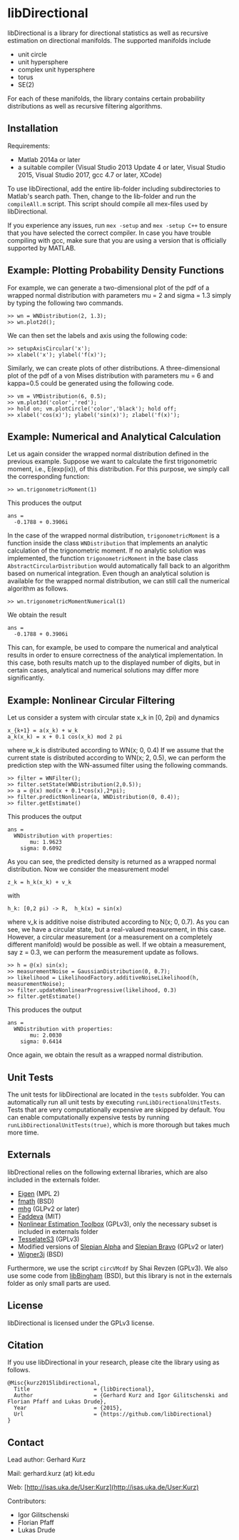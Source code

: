 libDirectional
==============

libDirectional is a library for directional statistics as well as recursive estimation on directional manifolds. The supported manifolds include 

  * unit circle
  * unit hypersphere
  * complex unit hypersphere  
  * torus
  * SE(2)

For each of these manifolds, the library contains certain probability distributions as well as recursive filtering algorithms.

Installation
------------

Requirements:

  * Matlab 2014a or later
  * a suitable compiler (Visual Studio 2013 Update 4 or later, Visual Studio 2015, Visual Studio 2017, gcc 4.7 or later, XCode)

To use libDirectional, add the entire lib-folder including subdirectories to Matlab's search path. Then, change to the lib-folder and run the `compileAll.m` script. This script should compile all mex-files used by libDirectional. 

If you experience any issues, run `mex -setup` and `mex -setup C++` to ensure that you have selected the correct compiler. In case you have trouble compiling with gcc, make sure that you are using a version that is officially supported by MATLAB.

Example: Plotting Probability Density Functions
-----------------------------------------------

For example, we can generate a two-dimensional plot of the pdf of a wrapped normal distribution with parameters mu = 2 and sigma = 1.3 simply by typing the following two commands.

	>> wn = WNDistribution(2, 1.3);
	>> wn.plot2d();

We can then set the labels and axis using the following code: 

	>> setupAxisCircular('x');
	>> xlabel('x'); ylabel('f(x)');

Similarly, we can create plots of other distributions. A three-dimensional plot of the pdf of a von Mises distribution with parameters mu = 6 and kappa=0.5 could be generated using the following code.

	>> vm = VMDistribution(6, 0.5);
	>> vm.plot3d('color','red');
	>> hold on; vm.plotCircle('color','black'); hold off;
	>> xlabel('cos(x)'); ylabel('sin(x)'); zlabel('f(x)');

Example: Numerical and Analytical Calculation
---------------------------------------------

Let us again consider the wrapped normal distribution defined in the previous example. Suppose we want to calculate the first trigonometric moment, i.e., E(exp(ix)), of this distribution. For this purpose, we simply call the corresponding function:

	>> wn.trigonometricMoment(1)

This produces the output

	ans =
	  -0.1788 + 0.3906i

In the case of the wrapped normal distribution, `trigonometricMoment` is a function inside the class `WNDistribution` that implements an analytic calculation of the trigonometric moment. If no analytic solution was implemented, the function `trigonometricMoment` in the base class `AbstractCircularDistribution` would automatically fall back to an algorithm based on numerical integration. Even though an analytical solution is available for the wrapped normal distribution, we can still call the numerical algorithm as follows.

	>> wn.trigonometricMomentNumerical(1)

We obtain the result

	ans =
	  -0.1788 + 0.3906i

This can, for example, be used to compare the numerical and analytical results in order to ensure correctness of the analytical implementation. In this case, both results match up to the displayed number of digits, but in certain cases, analytical and numerical solutions may differ more significantly.

Example: Nonlinear Circular Filtering
-------------------------------------

Let us consider a system with circular state x_k in [0, 2pi) and dynamics

	x_{k+1} = a(x_k) + w_k 
	a_k(x_k) = x + 0.1 cos(x_k) mod 2 pi 

where w_k is distributed according to WN(x; 0, 0.4) If we assume that the current state is distributed according to WN(x; 2, 0.5), we can perform the prediction step with the WN-assumed filter using the following commands.

	>> filter = WNFilter();
	>> filter.setState(WNDistribution(2,0.5));
	>> a = @(x) mod(x + 0.1*cos(x),2*pi);
	>> filter.predictNonlinear(a, WNDistribution(0, 0.4));
	>> filter.getEstimate()

This produces the output

	ans = 
	  WNDistribution with properties:
	       mu: 1.9623
	    sigma: 0.6092

As you can see, the predicted density is returned as a wrapped normal distribution. Now we consider the measurement model
 
	z_k = h_k(x_k) + v_k
 
with

	h_k: [0,2 pi) -> R,  h_k(x) = sin(x)
 
where v_k is additive noise distributed according to N(x; 0, 0.7). As you can see, we have a circular state, but a real-valued measurement, in this case. However, a circular measurement (or a measurement on a completely different manifold) would be possible as well. If we obtain a measurement, say z = 0.3, we can perform the measurement update as follows.

	>> h = @(x) sin(x);
	>> measurementNoise = GaussianDistribution(0, 0.7);
	>> likelihood = LikelihoodFactory.additiveNoiseLikelihood(h, measurementNoise);
	>> filter.updateNonlinearProgressive(likelihood, 0.3)
	>> filter.getEstimate()

This produces the output

	ans = 
	  WNDistribution with properties:
	       mu: 2.0030
	    sigma: 0.6414

Once again, we obtain the result as a wrapped normal distribution.

Unit Tests
----------

The unit tests for libDirectional are located in the `tests` subfolder. You can automatically run all unit tests by executing `runLibDirectionalUnitTests`. Tests that are very computationally expensive are skipped by default. You can enable computationally expensive tests by running `runLibDirectionalUnitTests(true)`, which is more thorough but takes much more time.

Externals
---------

libDrectional relies on the following external libraries, which are also included in the externals folder.

  * [Eigen](http://eigen.tuxfamily.org/) (MPL 2)
  * [fmath](https://github.com/herumi/fmath) (BSD)
  * [mhg](http://www-math.mit.edu/~plamen/software/mhgref.html) (GLPv2 or later)
  * [Faddeva](http://ab-initio.mit.edu/wiki/index.php/Faddeeva_Package) (MIT)
  * [Nonlinear Estimation Toolbox](https://bitbucket.org/nonlinearestimation/toolbox) (GPLv3), only the necessary subset is included in externals folder
  * [TesselateS3](https://github.com/gerhardkurz/TessellateS3) (GPLv3)
  * Modified versions of [Slepian Alpha](http://csdms.colorado.edu/wiki/Model:SLEPIAN_Alpha) and [Slepian Bravo](http://csdms.colorado.edu/wiki/Model:SLEPIAN_Bravo) (GPLv2 or later)
  * [Wigner3j](https://de.mathworks.com/matlabcentral/fileexchange/20619-wigner3j-symbol) (BSD)

Furthermore, we use the script `circVMcdf` by Shai Revzen (GPLv3). We also use some code from [libBingham](https://github.com/sebastianriedel/bingham) (BSD), but this library is not in the externals folder as only small parts are used.

License
-------

libDirectional is licensed under the GPLv3 license.

Citation
--------

If you use libDirectional in your research, please cite the library using as follows.

	@Misc{kurz2015libdirectional,
	  Title                    = {libDirectional},
	  Author                   = {Gerhard Kurz and Igor Gilitschenski and Florian Pfaff and Lukas Drude},
	  Year                     = {2015},
	  Url                      = {https://github.com/libDirectional}
	}


Contact
-------

Lead author: Gerhard Kurz

Mail: gerhard.kurz (at) kit.edu

Web: [http://isas.uka.de/User:Kurz](http://isas.uka.de/User:Kurz)

Contributors:

  * Igor Gilitschenski
  * Florian Pfaff
  * Lukas Drude
